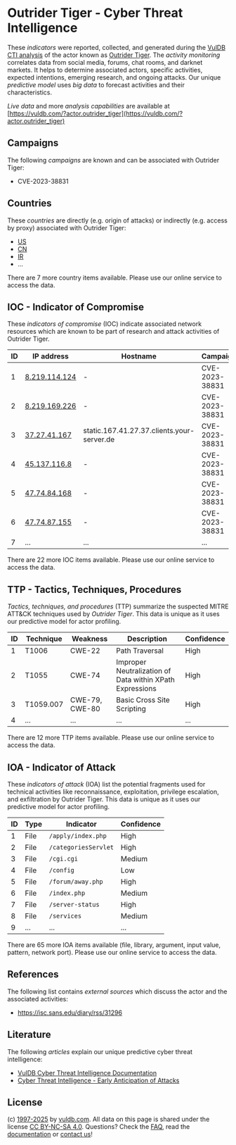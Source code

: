 # Outrider Tiger - Cyber Threat Intelligence

These _indicators_ were reported, collected, and generated during the [VulDB CTI analysis](https://vuldb.com/?kb.cti) of the actor known as [Outrider Tiger](https://vuldb.com/?actor.outrider_tiger). The _activity monitoring_ correlates data from social media, forums, chat rooms, and darknet markets. It helps to determine associated actors, specific activities, expected intentions, emerging research, and ongoing attacks. Our unique _predictive model_ uses _big data_ to forecast activities and their characteristics.

_Live data_ and more _analysis capabilities_ are available at [https://vuldb.com/?actor.outrider_tiger](https://vuldb.com/?actor.outrider_tiger)

## Campaigns

The following _campaigns_ are known and can be associated with Outrider Tiger:

* CVE-2023-38831

## Countries

These _countries_ are directly (e.g. origin of attacks) or indirectly (e.g. access by proxy) associated with Outrider Tiger:

* [US](https://vuldb.com/?country.us)
* [CN](https://vuldb.com/?country.cn)
* [IR](https://vuldb.com/?country.ir)
* ...

There are 7 more country items available. Please use our online service to access the data.

## IOC - Indicator of Compromise

These _indicators of compromise_ (IOC) indicate associated network resources which are known to be part of research and attack activities of Outrider Tiger.

ID | IP address | Hostname | Campaign | Confidence
-- | ---------- | -------- | -------- | ----------
1 | [8.219.114.124](https://vuldb.com/?ip.8.219.114.124) | - | CVE-2023-38831 | High
2 | [8.219.169.226](https://vuldb.com/?ip.8.219.169.226) | - | CVE-2023-38831 | High
3 | [37.27.41.167](https://vuldb.com/?ip.37.27.41.167) | static.167.41.27.37.clients.your-server.de | CVE-2023-38831 | High
4 | [45.137.116.8](https://vuldb.com/?ip.45.137.116.8) | - | CVE-2023-38831 | High
5 | [47.74.84.168](https://vuldb.com/?ip.47.74.84.168) | - | CVE-2023-38831 | High
6 | [47.74.87.155](https://vuldb.com/?ip.47.74.87.155) | - | CVE-2023-38831 | High
7 | ... | ... | ... | ...

There are 22 more IOC items available. Please use our online service to access the data.

## TTP - Tactics, Techniques, Procedures

_Tactics, techniques, and procedures_ (TTP) summarize the suspected MITRE ATT&CK techniques used by _Outrider Tiger_. This data is unique as it uses our predictive model for actor profiling.

ID | Technique | Weakness | Description | Confidence
-- | --------- | -------- | ----------- | ----------
1 | T1006 | CWE-22 | Path Traversal | High
2 | T1055 | CWE-74 | Improper Neutralization of Data within XPath Expressions | High
3 | T1059.007 | CWE-79, CWE-80 | Basic Cross Site Scripting | High
4 | ... | ... | ... | ...

There are 12 more TTP items available. Please use our online service to access the data.

## IOA - Indicator of Attack

These _indicators of attack_ (IOA) list the potential fragments used for technical activities like reconnaissance, exploitation, privilege escalation, and exfiltration by Outrider Tiger. This data is unique as it uses our predictive model for actor profiling.

ID | Type | Indicator | Confidence
-- | ---- | --------- | ----------
1 | File | `/apply/index.php` | High
2 | File | `/categoriesServlet` | High
3 | File | `/cgi.cgi` | Medium
4 | File | `/config` | Low
5 | File | `/forum/away.php` | High
6 | File | `/index.php` | Medium
7 | File | `/server-status` | High
8 | File | `/services` | Medium
9 | ... | ... | ...

There are 65 more IOA items available (file, library, argument, input value, pattern, network port). Please use our online service to access the data.

## References

The following list contains _external sources_ which discuss the actor and the associated activities:

* https://isc.sans.edu/diary/rss/31296

## Literature

The following _articles_ explain our unique predictive cyber threat intelligence:

* [VulDB Cyber Threat Intelligence Documentation](https://vuldb.com/?kb.cti)
* [Cyber Threat Intelligence - Early Anticipation of Attacks](https://www.scip.ch/en/?labs.20201022)

## License

(c) [1997-2025](https://vuldb.com/?kb.changelog) by [vuldb.com](https://vuldb.com/?kb.about). All data on this page is shared under the license [CC BY-NC-SA 4.0](https://creativecommons.org/licenses/by-nc-sa/4.0/). Questions? Check the [FAQ](https://vuldb.com/?kb.faq), read the [documentation](https://vuldb.com/?kb) or [contact us](https://vuldb.com/?contact)!
